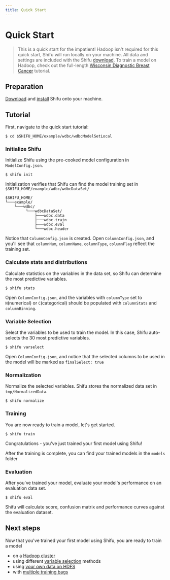 ```yaml
---
title: Quick Start
---
```


Quick Start
=====

> This is a quick start for the impatient! Hadoop isn't required for this quick start, Shifu will run locally on your machine. All data and settings are included with the Shifu [download](/project/download). To train a model on Hadoop, check out the full-length [Wisconsin Diagnostic Breast Cancer](../wdbc) tutorial.

Preparation
-----

[Download](/project/download/#download) and [install](/project/download/#install) Shifu onto your machine.

Tutorial
----------

First, navigate to the quick start tutorial:

	$ cd $SHIFU_HOME/example/wdbc/wdbcModelSetLocal

### Initialize Shifu

Initialize Shifu using the pre-cooked model configuration in ``ModelConfig.json``.  

    $ shifu init

Initialization verifies that Shifu can find the model training set in ``$SHIFU_HOME/example/wdbc/wdbcDataSet/``

    $SHIFU_HOME/
    └───example/
        └───wdbc/
             └───wdbcDataSet/
                 ├───wdbc.data
                 ├───wdbc.train
                 ├───wdbc.eval
                 └───wdbc.header               

Notice that ``ColumnConfig.json`` is created.  Open `ColumnConfig.json`, and you'll see that ``columnNum``, ``columnName``, ``columnType``, ``columnFlag`` reflect the training set.

### Calculate stats and distributions

Calculate statistics on the variables in the data set, so Shifu can determine the most predictive variables.  

    $ shifu stats
    
Open ``ColumnConfig.json``, and the variables with ``columnType`` set to ``N``(numerical) or ``C``(categorical) should be populated with ``columnStats`` and ``columnBinning``.

### Variable Selection

Select the variables to be used to train the model. In this case, Shifu auto-selects the 30 most predictive variables.  
    
    $ shifu varselect

Open ``ColumnConfig.json``, and notice that the selected columns to be used in the model will be marked as ``finalSelect: true``

### Normalization

Normalize the selected variables. Shifu stores the normalized data set in ``tmp/NormalizedData``.

    $ shifu normalize

### Training

You are now ready to train a model, let's get started.

    $ shifu train


Congratulations - you've just trained your first model using Shifu!  

After the training is complete, you can find your trained models in the ``models`` folder

### Evaluation

After you've trained your model, evaluate your model's performance on an evaluation data set.

    $ shifu eval 

Shifu will calculate score, confusion matrix and performance curves against the evaluation dataset.

Next steps
-----

Now that you've trained your first model using Shifu, you are ready to train a model 

- on a [Hadoop cluster](/docs/shifu-core/0.2.x/tutorials/wdbc/) 
- using different [variable selection](/docs/shifu-core/0.2.x/guide/varselect/) methods
- using [your own data on HDFS](/docs/shifu-core/0.2.x/guide/init/#initialize-dataset)
- with [multiple training bags](/docs/shifu-core/0.2.x/guide/train/#options)
